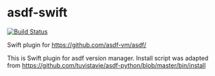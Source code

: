 # asdf-swift
[![Build Status](https://github.com/fcrespo82/asdf-swift/workflows/Main%20workflow/badge.svg?branch=master)](https://github.com/fcrespo82/asdf-swift/actions)

Swift plugin for https://github.com/asdf-vm/asdf/

This is Swift plugin for asdf version manager. Install script was adapted from https://github.com/tuvistavie/asdf-python/blob/master/bin/install
